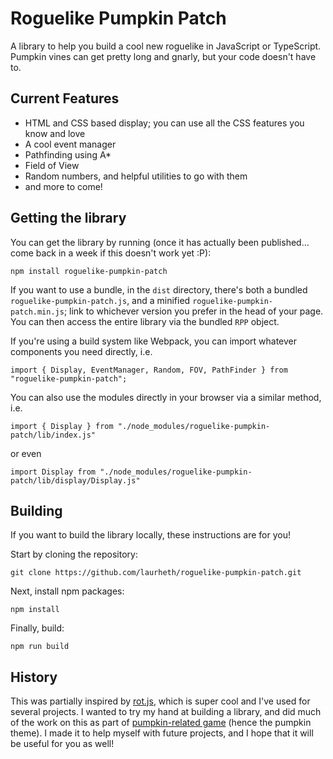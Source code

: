 # Roguelike Pumpkin Patch

A library to help you build a cool new roguelike in JavaScript or TypeScript. Pumpkin vines can get pretty long and gnarly, but your code doesn't have to.

## Current Features
- HTML and CSS based display; you can use all the CSS features you know and love
- A cool event manager
- Pathfinding using A*
- Field of View
- Random numbers, and helpful utilities to go with them
- and more to come!


## Getting the library

You can get the library by running (once it has actually been published... come back in a week if this doesn't work yet :P):

```npm install roguelike-pumpkin-patch```

If you want to use a bundle, in the `dist` directory, there's both a bundled `roguelike-pumpkin-patch.js`, and a minified `roguelike-pumpkin-patch.min.js`; link to whichever version you prefer in the head of your page. You can then access the entire library via the bundled `RPP` object.

If you're using a build system like Webpack, you can import whatever components you need directly, i.e.

```import { Display, EventManager, Random, FOV, PathFinder } from "roguelike-pumpkin-patch";```

You can also use the modules directly in your browser via a similar method, i.e.

```import { Display } from "./node_modules/roguelike-pumpkin-patch/lib/index.js"```

or even

```import Display from "./node_modules/roguelike-pumpkin-patch/lib/display/Display.js"```

## Building

If you want to build the library locally, these instructions are for you!

Start by cloning the repository:

```git clone https://github.com/laurheth/roguelike-pumpkin-patch.git```

Next, install npm packages:

```npm install```

Finally, build:

```npm run build```

## History

This was partially inspired by [rot.js](http://ondras.github.io/rot.js/hp/), which is super cool and I've used for several projects. I wanted to try my hand at building a library, and did much of the work on this as part of [pumpkin-related game](https://github.com/laurheth/pumpkin-oubliette) (hence the pumpkin theme). I made it to help myself with future projects, and I hope that it will be useful for you as well!
